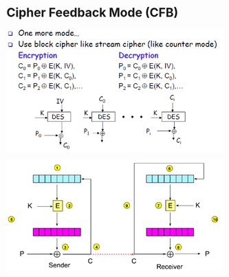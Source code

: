 # Cipher Feedback Mode \(CFB\)

![](../../.gitbook/assets/image%20%2889%29.png)

![](../../.gitbook/assets/image%20%2857%29.png)

